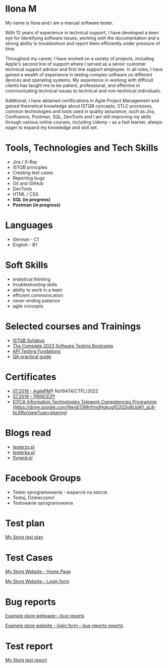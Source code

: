 # Ilona M #

My name is Ilona and I am a  manual software tester. 

With 12 years of experience in technical support, I have developed a keen eye for identifying software issues, working with the documentation and a strong ability to troubleshoot and report them efficiently under pressure of time.

Throughout my career, I have worked on a variety of projects, including Apple's second line of support where I served as a senior customer technical support advisor and first line support employee. In all roles, I have gained a wealth of experience in testing complex software on different devices and operating systems. My experience in working with difficult clients has taught me to be patient, professional, and effective in communicating technical issues to technical and non-technical individuals.

Additional, I have abtained certifications in Agile Project Management and gained theoretical knowledge about ISTQB concepts, STLC processes, common technologies and tools used in quality assurance, such as Jira, Confluence, Postman, SQL, DevTools and I am still improving my skills through various online courses, including Udemy – as a fast learner, always eager to expand my knowledge and skill set.

# Tools, Technologies and Tech Skills #
 
* Jira / X-Ray
* ISTQB principles
* Creating test cases
* Reporting bugs
* Git and GitHub
* DevTools 
* HTML / CSS
* **SQL (in progress)**
* **Postman (in progress)**

# Languages #
* German - C1
* English - B1


# Soft Skills #

* analytical thinking
* troubleshooting skills
* ability to work in a team
* efficient communication
* never-ending patience
* agile concepts


# Selected courses and Trainings #

* [ISTQB Syllabus](https://www.german-testing-board.info/wp-content/uploads/2022/01/GTB-CTFL_Lehrplan_v3.1_DE.pdf)
* [The Complete 2023 Software Testing Bootcamp](https://www.udemy.com/course/testerbootcamp/) 
* [API Testing Fundations](https://www.udemy.com/course/postman-crash-course-for-beginners-learn-rest-api-testing/)
* [QA practical guide](https://www.guru99.com/software-testing.html)


# Certificates #

* [07.2019 - AgilePM®](https://drive.google.com/file/d/12kcRWrGgK_Cas97bIitI3ErtQMdSUHc9/view?usp=sharing) No19474/CTFL/2022
* [07.2019 – PRINCE2®](https://drive.google.com/file/d/1taWoo_VRkNmeOIZ6TjQ38WVDM3ifkbqZ/view?usp=sharing)
* [EITCA Information Technologies Telework Competencies Programme](https://drive.google.com/file/d/1v-Ns3WUz2eqvPy3p20d9O0l3WWV-WRz8/view?usp=sharing) (https://drive.google.com/file/d/13MnYmdHgkugfG2Q3q8UdAY_sL8-bLKRy/view?usp=sharing)

# Blogs read #

* [testerzy.pl](https://testerzy.pl/)
* [testerka.pl](https://testerka.pl/)
* [flynerd.pl](www.flynerd.pl)

# Facebook Groups #

* Tester oprogramowania - wsparcie na starcie
* Testuj, Dziewczyno!
* Testowanie oprogramowania


# Test plan #

[My Store test plan](https://github.com/ilonamars/Portfolio)


# Test Cases #


[My Store Website - Home Page](https://docs.google.com/spreadsheets/d/1ZqnrTbNqqxGSWXPh7NN7_nuQITN_Oinh/edit?usp=sharing&ouid=118428523364148890041&rtpof=true&sd=true)

[My Store Website - Login form](https://docs.google.com/spreadsheets/d/12L6hlD95KCWFK0KUjAgAa6BKAtqBeDfc/edit?usp=sharing&ouid=118428523364148890041&rtpof=true&sd=true)


# Bug reports #

[Example store webpage – bug reports](https://docs.google.com/spreadsheets/d/1XtUVMRk_ddhO7VH4sXKbBiX0byrvuER1bG4MPgK6Vjg/edit?usp=sharing)

[Example store website - login form – bug reports reports](https://docs.google.com/spreadsheets/d/1lNCfs_d7F_T9hSrQqWHIlPIJHSWPVI67ijKBxvJDC70/edit?usp=sharing)

# Test report #
[My Store test report](https://github.com/ilonamars/portfolio)
